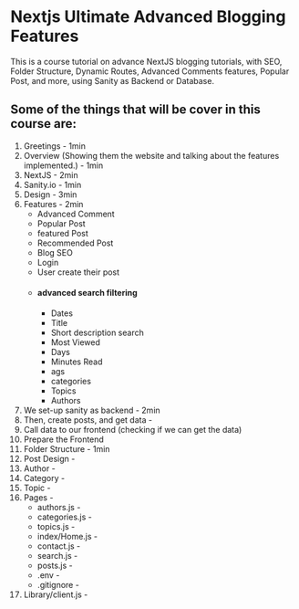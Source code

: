 # Nextjs Ultimate Advanced Blogging Features

This is a course tutorial on advance NextJS blogging tutorials, with SEO, Folder Structure, Dynamic Routes, Advanced Comments features, Popular Post, and more, using Sanity as Backend or Database.

## Some of the things that will be cover in this course are:

1. Greetings - 1min
2. Overview (Showing them the website and talking about the features implemented.) - 1min
3. NextJS - 2min
4. Sanity.io - 1min
5. Design - 3min
6. Features - 2min
   - Advanced Comment
   - Popular Post
   - featured Post
   - Recommended Post
   - Blog SEO
   - Login
   - User create their post
   - #### advanced search filtering
     - Dates
     - Title
     - Short description search
     - Most Viewed
     - Days
     - Minutes Read
     - ags
     - categories
     - Topics
     - Authors
7. We set-up sanity as backend - 2min
8. Then, create posts, and get data -
9. Call data to our frontend (checking if we can get the data)
10. Prepare the Frontend
11. Folder Structure - 1min
12. Post Design -
13. Author -
14. Category -
15. Topic -
16. Pages -
    - authors.js -
    - categories.js -
    - topics.js -
    - index/Home.js -
    - contact.js -
    - search.js -
    - posts.js -
    - .env -
    - .gitignore -
17. Library/client.js -
